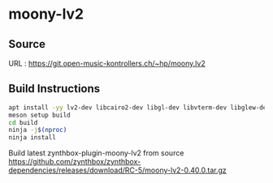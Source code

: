 # moony-lv2

## Source
URL : https://git.open-music-kontrollers.ch/~hp/moony.lv2

## Build Instructions
```sh
apt install -yy lv2-dev libcairo2-dev libgl-dev libvterm-dev libglew-dev
meson setup build
cd build
ninja -j$(nproc)
ninja install
```

Build latest zynthbox-plugin-moony-lv2 from source https://github.com/zynthbox/zynthbox-dependencies/releases/download/RC-5/moony-lv2-0.40.0.tar.gz